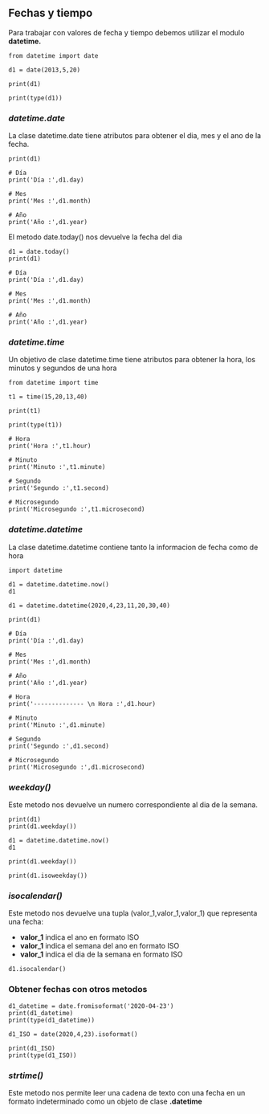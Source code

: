 ## Fechas y tiempo

Para trabajar con valores de fecha y tiempo debemos utilizar el modulo **datetime.**

``` 
from datetime import date

d1 = date(2013,5,20)

print(d1)

print(type(d1))
```

### *datetime.date*

La clase datetime.date tiene atributos para obtener el dia, mes y el ano de la fecha.

``` 
print(d1)

# Día
print('Día :',d1.day)

# Mes
print('Mes :',d1.month)

# Año
print('Año :',d1.year)
```

El metodo date.today() nos devuelve la fecha del dia

``` 
d1 = date.today()
print(d1)

# Día
print('Día :',d1.day)

# Mes
print('Mes :',d1.month)

# Año
print('Año :',d1.year)
```

### *datetime.time*

Un objetivo de clase datetime.time tiene atributos para obtener la hora, los minutos y segundos de una hora

``` 
from datetime import time

t1 = time(15,20,13,40)

print(t1)

print(type(t1))

# Hora
print('Hora :',t1.hour)

# Minuto
print('Minuto :',t1.minute)

# Segundo
print('Segundo :',t1.second)

# Microsegundo
print('Microsegundo :',t1.microsecond)
```

### *datetime.datetime*

La clase datetime.datetime contiene tanto la informacion de fecha como de hora

``` 
import datetime

d1 = datetime.datetime.now()
d1
```

```
d1 = datetime.datetime(2020,4,23,11,20,30,40)

print(d1)

# Día
print('Día :',d1.day)

# Mes
print('Mes :',d1.month)

# Año
print('Año :',d1.year)

# Hora
print('-------------- \n Hora :',d1.hour)

# Minuto
print('Minuto :',d1.minute)

# Segundo
print('Segundo :',d1.second)

# Microsegundo
print('Microsegundo :',d1.microsecond) 
```
### *weekday()*

Este metodo nos devuelve un numero correspondiente al dia de la semana.

``` 
print(d1)
print(d1.weekday())

d1 = datetime.datetime.now()
d1

print(d1.weekday())

print(d1.isoweekday())
```

### *isocalendar()*

Este metodo nos devuelve una tupla (valor_1,valor_1,valor_1) que representa una fecha:

- **valor_1** indica el ano en formato ISO
- **valor_1** indica el semana del ano en formato ISO
- **valor_1** indica el dia de la semana en formato ISO

``` 
d1.isocalendar()
```

### Obtener fechas con otros metodos

``` 
d1_datetime = date.fromisoformat('2020-04-23')
print(d1_datetime)
print(type(d1_datetime))
```

```
d1_ISO = date(2020,4,23).isoformat()

print(d1_ISO)
print(type(d1_ISO)) 
```

### *strtime()*

Este metodo nos permite leer una cadena de texto con una fecha en un formato indeterminado como un objeto de clase
**.datetime**

